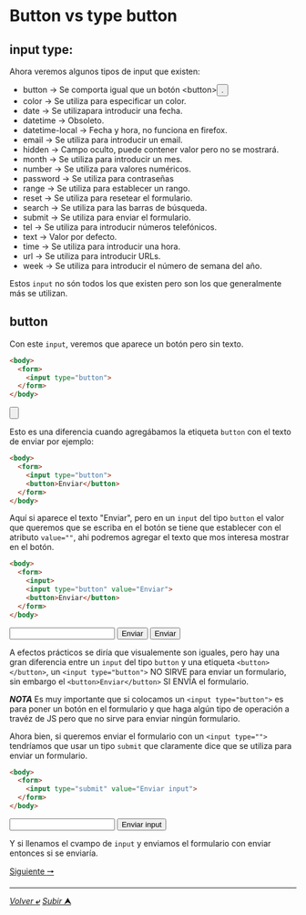 # Button vs type button

## input type:

Ahora veremos algunos tipos de input que existen:
* button -> Se comporta igual que un botón \<button><button>.
* color -> Se utiliza para especificar un color.
* date -> Se utilizapara introducir una fecha.
* datetime -> Obsoleto.
* datetime-local -> Fecha y hora, no funciona en firefox.
* email -> Se utiliza para introducir un email.
* hidden -> Campo oculto, puede contener valor pero no se mostrará.
* month -> Se utiliza para introducir un mes.
* number -> Se utiliza para valores numéricos.
* password -> Se utiliza para contraseñas
* range -> Se utiliza para establecer un rango.
* reset -> Se utiliza para resetear el formulario.
* search -> Se utiliza para las barras de búsqueda.
* submit -> Se utiliza para enviar el formulario.
* tel -> Se utiliza para introducir números telefónicos.
* text -> Valor por defecto.
* time -> Se utiliza para introducir una hora.
* url -> Se utiliza para introducir URLs.
* week -> Se utiliza para introducir el número de semana del año.

Estos `input` no són todos los que existen pero son los que generalmente más se utilizan.

## button

Con este `input`, veremos que aparece un botón pero sin texto.

~~~html
<body>
  <form>
    <input type="button">
  </form>
</body>
~~~

<input type="button">

Esto es una diferencia cuando agregábamos la etiqueta `button` con el texto de enviar por ejemplo:

~~~html
<body>
  <form>
    <input type="button">
    <button>Enviar</button>
  </form>
</body>
~~~
Aquí si aparece el texto "Enviar", pero en un `input` del tipo `button` el valor que queremos que se escriba en el botón se tiene que establecer con el atributo `value=""`, ahi podremos agregar el texto que mos interesa mostrar en el botón.

~~~html
<body>
  <form>
    <input>
    <input type="button" value="Enviar">
    <button>Enviar</button>
  </form>
</body>
~~~
<body>
  <form>
    <input>
    <input type="button" value="Enviar">
    <button>Enviar</button>
  </form>
</body>

A efectos prácticos se diría que visualemente son iguales, pero hay una gran diferencia entre un `input` del tipo `button` y una etiqueta `<button></button>`, un `<input type="button">` NO SIRVE para enviar un formulario, sin embargo el `<button>Enviar</button>` SI ENVÍA el formulario.

***NOTA*** Es muy importante que si colocamos un `<input type="button">` es para poner un botón en el formulario y que haga algún tipo de operación a travéz de JS pero que no sirve para enviar ningún formulario.

Ahora bien, si queremos enviar el formulario con un `<input type="">` tendríamos que usar un tipo `submit` que claramente dice que se utiliza para enviar un formulario.

~~~html
<body>
  <form>
    <input type="submit" value="Enviar input">
  </form>
</body>
~~~

<body>
  <form>
    <input>
    <input type="submit" value="Enviar input">
  </form>
</body>

Y si llenamos el cvampo de `input` y enviamos el formulario con enviar entonces si se enviaría.

[Siguiente **&#129042;**](/markdown/025_Formularios_Inputs_fechas.md "")

---
[*Volver* **&ldca;**](/markdown/README.md "Ir a Readme") [*Subir* **&#11165;**](# "Ir al título")